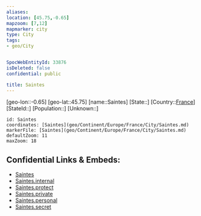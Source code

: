 ```yaml
---
aliases: 
location: [45.75,-0.65]
mapzoom: [7,12] 
mapmarker: city 
type: City
tags:
- geo/City


SpocWebEntityId: 33876
isDeleted: false
confidential: public

title: Saintes
---
```

[geo-lon::-0.65]
[geo-lat::45.75]
[name::Saintes]
[State::]
[Country::[France](geo/Continent/Europe/France.md)]
[StateId::]
[Population::]
[Unknown::]


```leaflet
id: Saintes
coordinates: [Saintes](geo/Continent/Europe/France/City/Saintes.md)
markerFile: [Saintes](geo/Continent/Europe/France/City/Saintes.md)
defaultZoom: 11 
maxZoom: 18
```


## Confidential Links & Embeds: 
- [Saintes](../../../../../../_public/geo/Continent/Europe/France/City/Saintes.md) 
- [Saintes.internal](../../../../../../_internal/geo/Continent/Europe/France/City/Saintes.internal.md) 
- [Saintes.protect](../../../../../../_protect/geo/Continent/Europe/France/City/Saintes.protect.md) 
- [Saintes.private](../../../../../../_private/geo/Continent/Europe/France/City/Saintes.private.md) 
- [Saintes.personal](../../../../../../_personal/geo/Continent/Europe/France/City/Saintes.personal.md) 
- [Saintes.secret](../../../../../../_secret/geo/Continent/Europe/France/City/Saintes.secret.md) 

